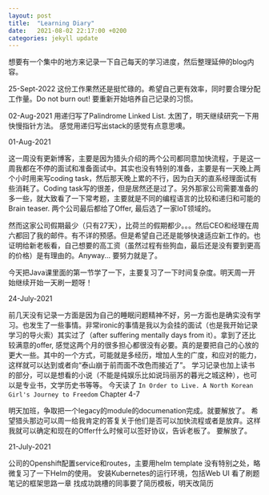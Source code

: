 ```yaml
---
layout: post
title:  "Learning Diary"
date:   2021-08-02 22:17:00 +0200
categories: jekyll update
---
```

想要有一个集中的地方来记录一下自己每天的学习进度，然后整理延伸的blog内容。

25-Sept-2022
这份工作果然还是挺忙碌的。希望自己更有效率，同时要合理分配工作量。Do not burn out! 要重新开始培养自己记录的习惯。

02-Aug-2021
用递归写了Palindrome Linked List. 太困了，明天继续研究一下用快慢指针方法。
感觉用递归写出stack的感觉有点意思噢。

01-Aug-2021

这一周没有更新博客，主要是因为猎头介绍的两个公司都同意加快流程，于是这一周我都在不停的面试和准备面试中。其实也没有特别的准备，主要是有一天晚上两个小时用来写coding task，然后那天晚上累的不行，因为白天的直系经理面试有些消耗了。Coding task写的很差，但是居然还是过了。另外那家公司需要准备的多一些，就大致看了一下常考题，主要就是不同的编程语言的比较和递归和可能的Brain teaser. 两个公司最后都给了Offer, 最后选了一家IoT领域的。

然而这家公司假期最少（只有27天），比荷兰的假期都少。。。然后CEO和经理在周六都回了我的邮件。有不详的预感。但是希望自己还是能够快速适应新工作的。也证明给新老板看，自己想要的高工资（虽然过程有些狗血，最后还是没有要到更高的价格）是有理由的。Anyway... 要努力就是了。

今天把Java课里面的第一节学了一下，主要复习了一下时间复杂度。明天周一开始继续开始一天刷一题呀！

24-July-2021

前几天没有记录一方面是因为自己的睡眠问题精神不好，另一方面也是确实没有学习。也发生了一些事情。非常ironic的事情是我以为会挂的面试（也是我开始记录学习的导火索）其实过了（after suffering mentally days from it）。拿到了还比较满意的offer, 感觉这两个月的很多担心都很没有必要。真的是要把自己的心放的更大一些。其中的一个方式，可能就是多经历，增加人生的广度，和应对的能力，这样就可以达到或者向“泰山崩于前而面不改色而接近了”。
学习记录也加上读书的部分，可以是想看的小说（不能是纯娱乐比如说玛丽苏的暮光之城这种），也可以是专业书，文学历史书等等。
今天读了 `In Order to Live. A North Korean Girl's Journey to Freedom` Chapter 4-7

明天加班，争取把一个legacy的module的documenation完成。就要解放了。
希望猎头那边可以周一给我肯定的答复关于他们是否可以加快流程或者是放弃。这样我就可以确定和现在的Offer什么时候可以签好协议，告诉老板了。
要解放了。


21-July-2021

公司的Openshift配置service和routes，主要用helm template 没有特别之处，略微复习了一下Helm的使用。
安装Kubernetes的运行环境，包括Web UI
看了刷题笔记的框架思路一章
找成功跳槽的同事要了简历模板，明天改简历